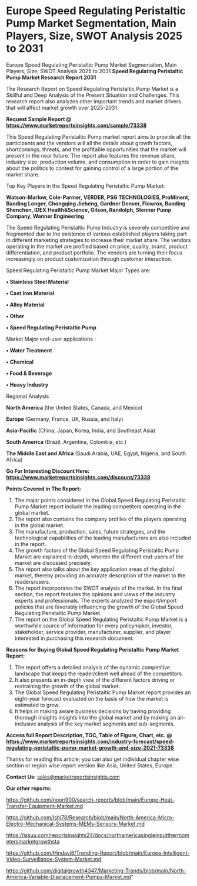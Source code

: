 # Europe Speed Regulating Peristaltic Pump Market Segmentation, Main Players, Size, SWOT Analysis 2025 to 2031
 Europe Speed Regulating Peristaltic Pump Market Segmentation, Main Players, Size, SWOT Analysis 2025 to 2031
<strong>Speed Regulating Peristaltic Pump Market Research Report 2031</strong>

The Research Report on Speed Regulating Peristaltic Pump Market is a Skillful and Deep Analysis of the Present Situation and Challenges. This research report also analyzes other important trends and market drivers that will affect market growth over 2025-2031.

<strong>Request Sample Report @ <a href=https://www.marketreportsinsights.com/sample/73338>https://www.marketreportsinsights.com/sample/73338</a></strong>

This Speed Regulating Peristaltic Pump market report aims to provide all the participants and the vendors will all the details about growth factors, shortcomings, threats, and the profitable opportunities that the market will present in the near future. The report also features the revenue share, industry size, production volume, and consumption in order to gain insights about the politics to contest for gaining control of a large portion of the market share.

Top Key Players in the Speed Regulating Peristaltic Pump Market:

<strong>Watson-Marlow, Cole-Parmer, VERDER, PSG TECHNOLOGIES, ProMinent, Baoding Longer, Chongqing Jieheng, Gardner Denver, Flowrox, Baoding Shenchen, IDEX Health&Science, Gilson, Randolph, Stenner Pump Company, Wanner Engineering</strong>

The Speed Regulating Peristaltic Pump Industry is severely competitive and fragmented due to the existence of various established players taking part in different marketing strategies to increase their market share. The vendors operating in the market are profiled based on price, quality, brand, product differentiation, and product portfolio. The vendors are turning their focus increasingly on product customization through customer interaction.

Speed Regulating Peristaltic Pump Market Major Types are:

<strong>• Stainless Steel Material

• Cast Iron Material

• Alloy Material

• Other

• Speed Regulating Peristaltic Pump</strong>

Market Major end-user applications :

<strong>• Water Treatment

• Chemical

• Food & Beverage

• Heavy Industry</strong>

Regional Analysis

</u><strong><b>North America</b></strong> (the United States, Canada, and Mexico)

<strong><b>Europe </b></strong>(Germany, France, UK, Russia, and Italy)

<strong><b>Asia-Pacific</b></strong> (China, Japan, Korea, India, and Southeast Asia)

<strong><b>South America</b></strong> (Brazil, Argentina, Colombia, etc.)

<strong><b>The Middle East and Africa</b></strong> (Saudi Arabia, UAE, Egypt, Nigeria, and South Africa)

<strong>Go For Interesting Discount Here: <a href=https://www.marketreportsinsights.com/discount/73338>https://www.marketreportsinsights.com/discount/73338</a></strong>

<strong>Points Covered in The Report:</strong>
<ol>
  <li>The major points considered in the Global Speed Regulating Peristaltic Pump Market report include the leading competitors operating in the global market.</li>
  <li>The report also contains the company profiles of the players operating in the global market.</li>
  <li>The manufacture, production, sales, future strategies, and the technological capabilities of the leading manufacturers are also included in the report.</li>
  <li>The growth factors of the Global Speed Regulating Peristaltic Pump Market are explained in-depth, wherein the different end-users of the market are discussed precisely.</li>
  <li>The report also talks about the key application areas of the global market, thereby providing an accurate description of the market to the readers/users.</li>
  <li>The report incorporates the SWOT analysis of the market. In the final section, the report features the opinions and views of the industry experts and professionals. The experts analyzed the export/import policies that are favorably influencing the growth of the Global Speed Regulating Peristaltic Pump Market.</li>
  <li>The report on the Global Speed Regulating Peristaltic Pump Market is a worthwhile source of information for every policymaker, investor, stakeholder, service provider, manufacturer, supplier, and player interested in purchasing this research document.</li>
</ol>
<strong>Reasons for Buying Global Speed Regulating Peristaltic Pump Market Report:</strong>

<ol>
  <li>The report offers a detailed analysis of the dynamic competitive landscape that keeps the reader/client well ahead of the competitors.</li>
  <li>It also presents an in-depth view of the different factors driving or restraining the growth of the global market.</li>
  <li>The Global Speed Regulating Peristaltic Pump Market report provides an eight-year forecast evaluated on the basis of how the market is estimated to grow.</li>
  <li>It helps in making aware business decisions by having providing thorough insights insights into the global market and by making an all-inclusive analysis of the key market segments and sub-segments.</li>
</ol>
<strong>Access full Report Description, TOC, Table of Figure, Chart, etc. @ <a href=https://www.marketreportsinsights.com/industry-forecast/speed-regulating-peristaltic-pump-market-growth-and-size-2021-73338>https://www.marketreportsinsights.com/industry-forecast/speed-regulating-peristaltic-pump-market-growth-and-size-2021-73338</a></strong>


Thanks for reading this article; you can also get individual chapter wise section or region wise report version like Asia, United States, Europe.

<strong>Contact Us:</strong>
sales@marketreportsinsights.com

<strong>Our other reports:</strong>

<a href=https://github.com/noori900/search-reports/blob/main/Europe-Heat-Transfer-Equipment-Market.md>https://github.com/noori900/search-reports/blob/main/Europe-Heat-Transfer-Equipment-Market.md</a>

<a href=https://github.com/Ishi78/Research/blob/main/North-America-Micro-Electro-Mechanical-Systems-MEMs-Sensors-Market.md>https://github.com/Ishi78/Research/blob/main/North-America-Micro-Electro-Mechanical-Systems-MEMs-Sensors-Market.md</a>

<a href=https://issuu.com/reportsinsights24/docs/northamericasingleinputthermometersmarketgrowthsta>https://issuu.com/reportsinsights24/docs/northamericasingleinputthermometersmarketgrowthsta</a>

<a href=https://github.com/Hindavi8/Trending-Report/blob/main/Europe-Intelligent-Video-Surveillance-System-Market.md>https://github.com/Hindavi8/Trending-Report/blob/main/Europe-Intelligent-Video-Surveillance-System-Market.md</a>

<a href=https://github.com/digitalgrowth4347/Marketing-Trands/blob/main/North-America-Variable-Displacement-Pumps-Market.md>https://github.com/digitalgrowth4347/Marketing-Trands/blob/main/North-America-Variable-Displacement-Pumps-Market.md</a>"
